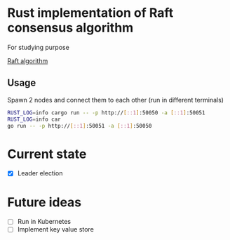 # Rust implementation of Raft consensus algorithm

For studying purpose

[Raft algorithm](https://raft.github.io/raft.pdf)

## Usage

Spawn 2 nodes and connect them to each other (run in different terminals)

```bash
RUST_LOG=info cargo run -- -p http://[::1]:50050 -a [::1]:50051
RUST_LOG=info car
go run -- -p http://[::1]:50051 -a [::1]:50050
```

# Current state
- [x] Leader election 

# Future ideas

- [ ] Run in Kubernetes
- [ ] Implement key value store 